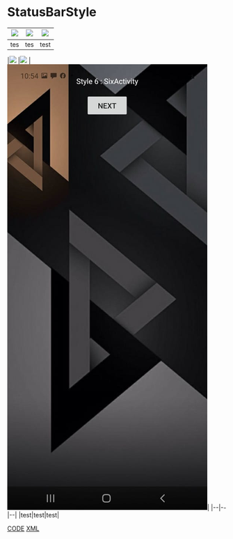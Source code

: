 # StatusBarStyle
 
|![](https://raw.githubusercontent.com/gzeinnumer/StatusBarStyle/master/image/Screenshot_20200503_212402.jpg)|![](https://raw.githubusercontent.com/gzeinnumer/StatusBarStyle/master/image/Screenshot_20200503_212406.jpg)|![](https://raw.githubusercontent.com/gzeinnumer/StatusBarStyle/master/image/Screenshot_20200503_212411.jpg)|
|--|--|--|
|tes|tes|test|

|![](https://raw.githubusercontent.com/gzeinnumer/StatusBarStyle/master/image/Screenshot_20200503_212416.jpg)
|![](https://raw.githubusercontent.com/gzeinnumer/StatusBarStyle/master/image/Screenshot_20200503_212421.jpg)
|![](https://raw.githubusercontent.com/gzeinnumer/StatusBarStyle/master/image/Screenshot_20200503_212421_2.jpg)|
|--|--|--|
|test|test|test|

[CODE](https://github.com/gzeinnumer/StatusBarStyle/blob/master/app/src/main/java/com/gzeinnumer/statusbarstyle/MainActivity.kt) [XML](https://github.com/gzeinnumer/StatusBarStyle/blob/master/app/src/main/res/layout/activity_main.xml)
